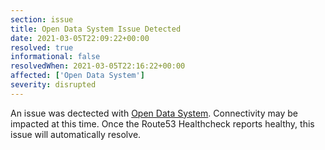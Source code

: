 ```yaml
---
section: issue
title: Open Data System Issue Detected
date: 2021-03-05T22:09:22+00:00
resolved: true
informational: false
resolvedWhen: 2021-03-05T22:16:22+00:00
affected: ['Open Data System']
severity: disrupted
---
```

An issue was dectected with [Open Data System](https://data.sba.gov).  Connectivity may be impacted at this time.  Once the Route53 Healthcheck reports healthy, this issue will automatically resolve.
